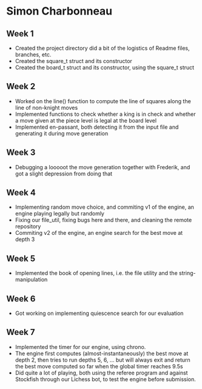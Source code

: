 # Simon Charbonneau

## Week 1
- Created the project directory did a bit of the logistics of Readme files, branches, etc.
- Created the square_t struct and its constructor
- Created the board_t struct and its constructor, using the square_t struct

## Week 2
- Worked on the line() function to compute the line of squares along the line of non-knight moves
- Implemented functions to check whether a king is in check and whether a move given at the piece level is legal at the board level
- Implemented en-passant, both detecting it from the input file and generating it during move generation

## Week 3
- Debugging a looooot the move generation together with Frederik, and got a slight depression from doing that

## Week 4
- Implementing random move choice, and commiting v1 of the engine, an engine playing legally but randomly
- Fixing our file_util, fixing bugs here and there, and cleaning the remote repository
- Commiting v2 of the engine, an engine search for the best move at depth 3

## Week 5
- Implemented the book of opening lines, i.e. the file utility and the string-manipulation

## Week 6
- Got working on implementing quiescence search for our evaluation

## Week 7
- Implemented the timer for our engine, using chrono.
- The engine first computes (almost-instantaneously) the best move at depth 2, then tries to run depths 5, 6, ... but will always exit and return the best move computed so far when the global timer reaches 9.5s
- Did quite a lot of playing, both using the referee program and against Stockfish through our Lichess bot, to test the engine before submission.